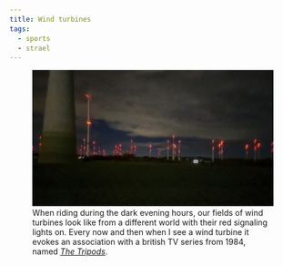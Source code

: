 ```yaml
---
title: Wind turbines
tags: 
  - sports
  - strael
---
```

<figure class="hero">
<img src="/img/strael/IMG_4924.jpg" alt="A field of wind turbines in the dark evening with red signaling lights.">
	<figcaption>When riding during the dark evening hours, our fields of wind turbines look like from a different world with their red signaling lights on. Every now and then when I see a wind turbine it evokes an association with a british TV series from 1984, named <a href="https://en.wikipedia.org/wiki/The_Tripods_(TV_series)"><cite>The Tripods</cite></a>.
</figcaption>
</figure>